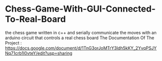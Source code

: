 # Chess-Game-With-GUI-Connected-To-Real-Board
the chess game written in c++ and serially communicate the moves with an arduino circuit that controls a real chess board  The Documentation Of The Project : https://docs.google.com/document/d/1TnG3orJoMTrY3ldh5kKY_2YvqPSJYNq71crb1l0vteY/edit?usp=sharing
